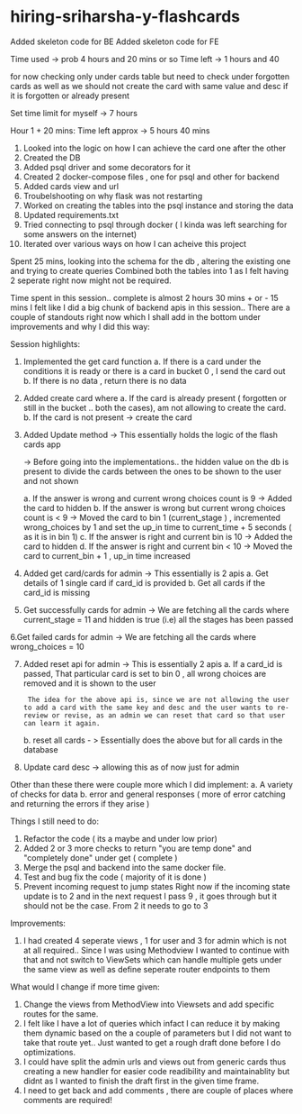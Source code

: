 # hiring-sriharsha-y-flashcards

Added skeleton code for BE
Added skeleton code for FE


Time used -> prob 4 hours and 20 mins or so
Time left -> 1 hours and 40


for now checking only under cards table but need to check under forgotten cards as well as we should not create the card with same value and desc if it is forgotten or already present

Set time limit for myself -> 7 hours 

Hour 1 + 20 mins:  Time left approx -> 5 hours 40 mins

1. Looked into the logic on how I can achieve the card one after the other
2. Created the DB
3. Added psql driver and some decorators for it
4. Created 2 docker-compose files , one for psql and other for backend
5. Added cards view and url
6. Troubelshooting on why flask was not restarting
7. Worked on creating the tables into the psql instance and storing the data
8. Updated requirements.txt 
9. Tried connecting to psql through docker ( I kinda was left searching for some answers on the internet)
10. Iterated over various ways on how  I can acheive this project

Spent 25 mins, looking into the schema for the db , altering the existing one and trying to create queries
Combined both the tables into 1 as I felt having 2 seperate right now might not be required.

Time spent in this session.. complete is almost 2 hours 30 mins + or  - 15 mins
I felt like I did a big chunk of backend apis in this session..
There are a couple of standouts right now which I shall add in the bottom under improvements and why I did this way:

Session highlights:
1. Implemented the get card function
    a. If there is a card under the conditions it is ready or there is a card in bucket 0 , I send the card out
    b. If there is no data , return there is no data
2. Added create card where
    a. If the card is already present ( forgotten or still in the bucket .. both the cases), am not allowing to create the card.
    b. If the card is not present -> create the card
3. Added Update method -> This essentially holds the logic of the flash cards app

    -> Before going into the implementations.. the hidden value on the db is present to divide the cards between the ones to be shown to the user and not shown

    

    a. If the answer is wrong and current wrong choices count is 9 -> Added the card to hidden 
    b. If the answer is wrong but current wrong choices count is < 9 -> Moved the card to bin 1 (current_stage ) , incremented wrong_choices by 1 and set the up_in time to current_time + 5 seconds ( as it is in bin 1)
    c. If the answer is right and current bin is 10 -> Added the card to hidden 
    d. If the answer is right and current bin < 10  -> Moved the card to current_bin + 1 , up_in time increased 

4. Added get card/cards for admin -> This essentially is 2 apis
    a. Get details of 1 single card if card_id is provided
    b. Get all cards if the card_id is missing

5. Get successfully cards for admin  ->  We are fetching all the cards where current_stage = 11 and hidden is true (i.e) all the stages has been passed

6.Get failed cards for admin  ->  We are fetching all the cards where wrong_choices = 10

7. Added reset api for admin -> This is essentially 2 apis
    a. If a card_id is passed, That particular card is set to bin 0 , all wrong choices are removed and it is shown to the user

        The idea for the above api is, since we are not allowing the user to add a card with the same key and desc and the user wants to re-review or revise, as an admin we can reset that card so that user can learn it again.
    
    b. reset all cards - > Essentially does the above but for all cards in the database

8. Update card desc -> allowing this as of now just for admin


Other than these there were couple more which I did implement:
a. A variety of checks for data
b. error and general responses ( more of error catching and returning the errors if they arise )

Things I still need to do:
1. Refactor the code ( its a maybe and under low prior)
2. Added 2 or 3 more checks to return "you are temp done" and "completely done" under get ( complete )
3. Merge the psql and backend into the same docker file.
4. Test and bug fix the code ( majority of it is done )
5. Prevent incoming request to jump states 
    Right now if the incoming state update is to 2 and in the next request I pass 9 , it goes through but it should not be the case. From 2 it needs to go to 3


Improvements:
1. I had created 4 seperate views , 1 for user and 3 for admin which is not at all required.. Since I was using Methodview I wanted to continue with that and not switch to ViewSets which can handle multiple gets under the same view as well as define seperate router endpoints to them


What would I change if more time given:
1. Change the views from MethodView into Viewsets and add specific routes for the same.
2. I felt like I have a lot of queries which infact I can reduce it by making them dynamic based on the a couple of parameters but I did not want to take that route yet.. Just wanted to get a rough draft done before I do optimizations.
3. I could have split the admin urls and views out from generic cards thus creating a new handler for easier code readibility and maintainablity but didnt as I wanted to finish the draft first in the given time frame.
4. I need to get back and add comments , there are couple of places where comments are required!

